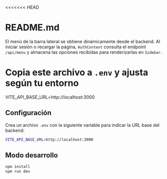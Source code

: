 <<<<<<< HEAD
# README.md

El menú de la barra lateral se obtiene dinámicamente desde el backend. Al iniciar sesión o recargar la página, `AuthContext` consulta el endpoint `/api/menu` y almacena las opciones recibidas para renderizarlas en `Sidebar`.

# Copia este archivo a `.env` y ajusta según tu entorno
VITE_API_BASE_URL=http://localhost:3000

## Configuración

Crea un archivo `.env` con la siguiente variable para indicar la URL base del backend:

```bash
VITE_API_BASE_URL=http://localhost:3000
```

## Modo desarrollo

```bash
npm install
npm run dev
```